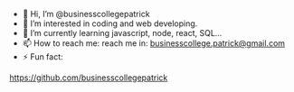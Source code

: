 - 👋 Hi, I’m @businesscollegepatrick
- 👀 I’m interested in coding and web developing.
- 🌱 I’m currently learning javascript, node, react, SQL...
- 📫 How to reach me: reach me in: businesscollege.patrick@gmail.com
- ⚡ Fun fact:

https://github.com/businesscollegepatrick 

<!---
businesscollegepatrick/businesscollegepatrick is a ✨ special ✨ repository because its `README.md` (this file) appears on your GitHub profile.
You can click the Preview link to take a look at your changes.
--->
